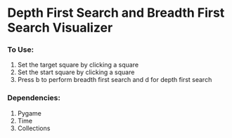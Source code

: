 # Depth First Search and Breadth First Search Visualizer

### To Use:
1. Set the target square by clicking a square
2. Set the start square by clicking a square
3. Press b to perform breadth first search and d for depth first search

### Dependencies:
1. Pygame
2. Time
3. Collections

